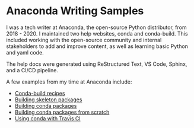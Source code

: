 # Anaconda Writing Samples

I was a tech writer at Anaconda, the open-source Python distributor, from 2018 - 2020. I maintained two help websites, conda and conda-build. This included working with the open-source community and internal stakeholders to add and improve content, as well as learning basic Python and yaml code.

The help docs were generated using ReStructured Text, VS Code, Sphinx, and a CI/CD pipeline.

A few examples from my time at Anaconda include:

- [Conda-build recipes](recipe.md) 
- [Building skeleton packages](build-pkgs-skeleton.md)
- [Building conda packages](building-conda-packages.md)
- [Building conda packages from scratch](building-conda-packages.md)
- [Using conda with Travis CI](use-conda-with-travis-ci.md)
